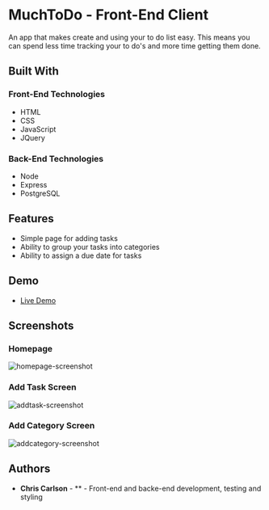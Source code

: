 # MuchToDo - Front-End Client
An app that makes create and using your to do list easy. This means you can spend less time tracking your to do's and more time getting them done.

## Built With

### Front-End Technologies
* HTML
* CSS
* JavaScript
* JQuery

### Back-End Technologies
* Node
* Express
* PostgreSQL

## Features
* Simple page for adding tasks
* Ability to group your tasks into categories
* Ability to assign a due date for tasks

## Demo

- [Live Demo](https://muchtodo-client.now.sh/)

## Screenshots

### Homepage
![homepage-screenshot](https://user-images.githubusercontent.com/49646269/61745032-32be4a80-ad88-11e9-9995-14f3eef6db2b.png)


### Add Task Screen
![addtask-screenshot](https://user-images.githubusercontent.com/49646269/61745031-32be4a80-ad88-11e9-83ff-9541e68b0579.png)

### Add Category Screen
![addcategory-screenshot](https://user-images.githubusercontent.com/49646269/61745030-32be4a80-ad88-11e9-8776-02ba312f4f33.png)

## Authors
* **Chris Carlson** - ** - Front-end and backe-end development, testing and styling






